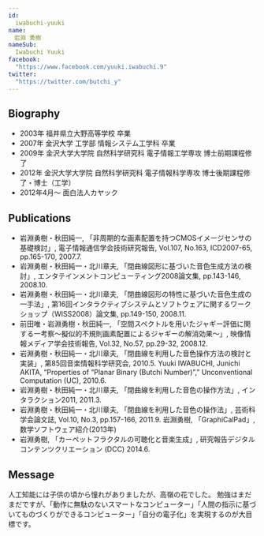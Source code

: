 ```yaml
---
id:
  iwabuchi-yuuki
name:
　岩淵 勇樹
nameSub:
  Iwabuchi Yuuki
facebook:
  "https://www.facebook.com/yuuki.iwabuchi.9"
twitter:
  "https://twitter.com/butchi_y"
---
```

## Biography

- 2003年 福井県立大野高等学校 卒業
- 2007年 金沢大学 工学部 情報システム工学科 卒業
- 2009年 金沢大学大学院 自然科学研究科 電子情報工学専攻 博士前期課程修了
- 2012年 金沢大学大学院 自然科学研究科 電子情報科学専攻 博士後期課程修了・博士（工学）
- 2012年4月～ 面白法人カヤック

## Publications

- 岩淵勇樹・秋田純一, 「非周期的な画素配置を持つCMOSイメージセンサの基礎検討」, 電子情報通信学会技術研究報告, Vol.107, No.163, ICD2007-65, pp.165-170, 2007.7.
- 岩淵勇樹・秋田純一・北川章夫, 「閉曲線図形に基づいた音色生成方法の検討」, エンタテインメントコンピューティング2008論文集, pp.143-146, 2008.10.
- 岩淵勇樹・秋田純一・北川章夫, 「閉曲線図形の特性に基づいた音色生成の一手法」, 第16回インタラクティブシステムとソフトウェアに関するワークショップ（WISS2008）論文集, pp.149-150, 2008.11.
- 前田唯・岩淵勇樹・秋田純一, 「空間スペクトルを用いたジャギー評価に関する一考察～擬似的不規則画素配置によるジャギーの解消効果～」, 映像情報メディア学会技術報告, Vol.32, No.57, pp.29-32, 2008.12.
- 岩淵勇樹・秋田純一・北川章夫, 「閉曲線を利用した音色操作方法の検討と実装」, 第85回音楽情報科学研究会, 2010.5. Yuuki IWABUCHI, Junichi AKITA, “Properties of “Planar Binary (Butchi Number)”,” Unconventional Computation (UC), 2010.6.
- 岩淵勇樹・秋田純一・北川章夫, 「閉曲線を利用した音色の操作方法」, インタラクション2011, 2011.3.
- 岩淵勇樹・秋田純一・北川章夫, 「閉曲線を利用した音色の操作法」, 芸術科学会論文誌, Vol.10, No.3, pp.157-166, 2011.9. 岩淵勇樹, 「GraphiCalPad」, 数学ソフトウェア紹介(2013年)
- 岩淵勇樹, 「カーペットフラクタルの可聴化と音楽生成」, 研究報告デジタルコンテンツクリエーション (DCC) 2014.6.

## Message
人工知能には子供の頃から憧れがありましたが、高嶺の花でした。 勉強はまだまだですが、「動作に無駄のないスマートなコンピューター」「人間の指示に基づいてものづくりができるコンピューター」「自分の電子化」を実現するのが大目標です。
